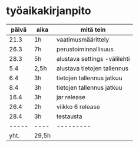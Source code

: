 # työaikakirjanpito
päivä | aika | mitä tein
----- | ---- | ---------
 21.3 | 1h   | vaatimusmäärittely
 26.3 | 7h   | perustoiminnallisuus
 28.3 | 5h   | alustava settings -välilehti
  5.4 | 2,5h | alustava tietojen tallennus
  6.4 | 3h   | tietojen tallennus jatkuu
  8.4 | 3h   | tietojen tallennus jatkuu
 16.4 | 3h   | jar release
 26.4 | 2h   | viikko 6 release
 28.4 | 3h   | testausta
----- | ---- | ---------
 yht. | 29,5h|      
